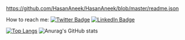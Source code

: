 https://github.com/HasanAneek/HasanAneek/blob/master/readme.json


How to reach me:
[![Twitter Badge](https://img.shields.io/badge/Twitter-Profile-informational?style=flat&logo=twitter&logoColor=white&color=1CA2F1)](https://twitter.com/JahidAneek)
[![LinkedIn Badge](https://img.shields.io/badge/LinkedIn-Profile-informational?style=flat&logo=linkedin&logoColor=white&color=0D76A8)](https://www.linkedin.com/in/hasan-onic-576613173/)

[![Top Langs](https://github-readme-stats.vercel.app/api/top-langs/?username=HasanAneek&layout=compact&theme=radical)](https://github.com/anuraghazra/github-readme-stats)
![Anurag's GitHub stats](https://github-readme-stats.vercel.app/api?username=HasanAneek&show_icons=true&theme=radical)




